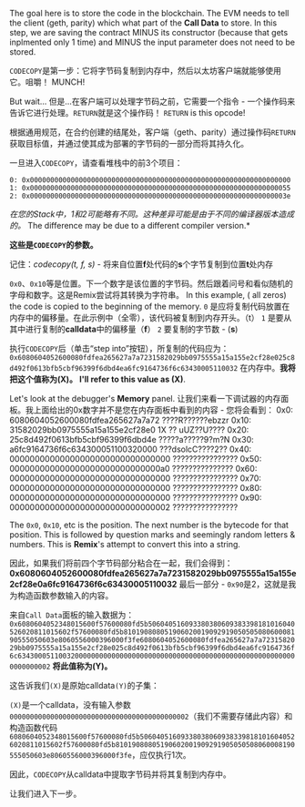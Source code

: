 The goal here is to store the code in the blockchain. The EVM needs to tell the client (geth, parity) which what part of the **Call Data** to store.   In this step, we are saving the contract MINUS its constructor (because that gets inplmented only 1 time) and MINUS the input parameter does not need to be stored.

`CODECOPY`是第一步：它将字节码复制到内存中，然后以太坊客户端就能够使用它。咀嚼！  MUNCH!

But wait... 但是...在客户端可以处理字节码之前，它需要一个指令 - 一个操作码来告诉它进行处理。`RETURN`就是这个操作码！ `RETURN` is this opcode!

根据通用规范，在合约创建的结尾处，客户端（geth、parity）通过操作码`RETURN`获取目标值，并通过使其成为部署的字节码的一部分而将其持久化。

一旦进入`CODECOPY`，请查看堆栈中的前3个项目：

`0: 0x0000000000000000000000000000000000000000000000000000000000000000`
`1: 0x0000000000000000000000000000000000000000000000000000000000000055`
`2: 0x000000000000000000000000000000000000000000000000000000000000003e`

_在您的Stack中，1和2可能略有不同。这种差异可能是由于不同的编译器版本造成的。_  The difference may be due to a different compiler version.\*

**这些是`CODECOPY`的参数。**

记住：_codecopy(t, f, s)_ - 将来自位置**f**处代码的**s**个字节复制到位置**t**处内存

`0x0`、`0x10`等是位置。下一个数字是该位置的字节码。然后跟着问号和看似随机的字母和数字。这是Remix尝试将其转换为字符串。 In this example, ( all zeros) the code is copied to the beginning of the memory. `0` 是应将复制代码放置在内存中的偏移量。在此示例中（全零），该代码被复制到内存开头。（t）
`1` 是要从其中进行复制的**calldata**中的偏移量（**f**）
`2` 要复制的字节数 - (**s**)

执行`CODECOPY`后（单击“step into”按钮），所复制的代码应为：
`0x6080604052600080fdfea265627a7a7231582029bb0975555a15a155e2cf28e025c8d492f0613bfb5cbf96399f6dbd4ea6fc9164736f6c63430005110032` 在内存中。**我将把这个值称为(X)。**  **I'll refer to this value as (X)**.

Let's look at the debugger's **Memory** panel.
让我们来看一下调试器的内存面板。我上面给出的0x数字并不是您在内存面板中看到的内容 - 您将会看到：
0x0: 6080604052600080fdfea265627a7a72 ????R??????ebzzr
0x10: 31582029bb0975555a15a155e2cf28e0 1X ?? uUZ??U????
0x20: 25c8d492f0613bfb5cbf96399f6dbd4e ?????a?????9?m?N
0x30: a6fc9164736f6c634300051100320000 ???dsolcC????2??
0x40: 00000000000000000000000000000000 ????????????????
0x50: 000000000000000000000000000000a0 ???????????????
0x60: 00000000000000000000000000000000 ????????????????
0x70: 00000000000000000000000000000000 ????????????????
0x80: 00000000000000000000000000000000 ????????????????
0x90: 00000000000000000000000000000002 ????????????????

The `0x0`, `0x10`, etc is the position. The next number is the bytecode for that position.  This is followed by question marks and seemingly random letters & numbers.  This is **Remix**'s attempt to convert this into a string.

因此，如果我们将前四个字节码部分粘合在一起，我们会得到：
**0x6080604052600080fdfea265627a7a7231582029bb0975555a15a155e2cf28e0a6fc9164736f6c63430005110032**
最后一部分 - `0x90`是2，这就是我为构造函数参数输入的内容。

来自`Call Data`面板的输入数据为：
`0x6080604052348015600f57600080fd5b506040516093380380609383398181016040526020811015602f57600080fd5b81019080805190602001909291905050508060008190555050603e8060556000396000f3fe6080604052600080fdfea265627a7a7231582029bb0975555a15a155e2cf28e025c8d492f0613bfb5cbf96399f6dbd4ea6fc9164736f6c634300051100320000000000000000000000000000000000000000000000000000000000000002`
**将此值称为(Y)。**

这告诉我们`(X)`是原始calldata`(Y)`的子集：

`(X)`是一个calldata，没有输入参数`00000000000000000000000000000000000000000002`（我们不需要存储此内容）和构造函数代码`6080604052348015600f57600080fd5b506040516093380380609383398181016040526020811015602f57600080fd5b81019080805190602001909291905050508060008190555050603e8060556000396000f3fe`，应仅执行1次。

因此，`CODECOPY`从calldata中提取字节码并将其复制到内存中。

让我们进入下一步。
